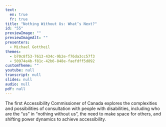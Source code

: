 ```yaml
---
text:
  en: true
  fr: true
title: "Nothing Without Us: What’s Next?"
id: "55"
previewImage: ""
previewImageAlt: ""
presenters:
  - Michael Gottheil
themes:
  - b70c8f53-7613-434c-9b2e-f76da3cc57f3
  - 50974e4b-f81c-42b6-848e-faefdff5d892
customTheme: ""
youtube: null
transcript: null
slides: null
audio: null
pdf: null
---
```

The first Accessibility Commissioner of Canada explores the complexities and possibilities of consultation with people with disabilities, including who are the “us” in “nothing without us”, the need to make space for others, and shifting power dynamics to achieve accessibility.
